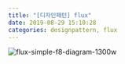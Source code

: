 ```yaml
---
title: "[디자인패턴] flux"
date: 2019-08-29 15:10:28
categories: designpattern, flux
---
```


![flux-simple-f8-diagram-1300w](https://user-images.githubusercontent.com/41671001/64095449-c4fb3a80-cd99-11e9-9a59-3f88aadfb705.png)
